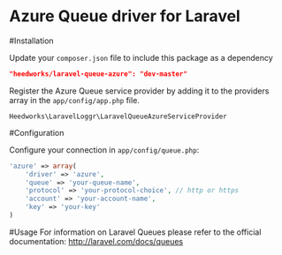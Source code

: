 Azure Queue driver for Laravel
======================

#Installation

Update your `composer.json` file to include this package as a dependency
```json
"heedworks/laravel-queue-azure": "dev-master"
```

Register the Azure Queue service provider by adding it to the providers array in the `app/config/app.php` file.
```
Heedworks\LaravelLoggr\LaravelQueueAzureServiceProvider
```

#Configuration

Configure your connection in `app/config/queue.php`:
```php
'azure' => array(
    'driver' => 'azure',    
    'queue' => 'your-queue-name',
    'protocol' => 'your-protocol-choice', // http or https
    'account' => 'your-account-name',
    'key' => 'your-key'
)
```

#Usage
For information on Laravel Queues please refer to the official documentation: http://laravel.com/docs/queues